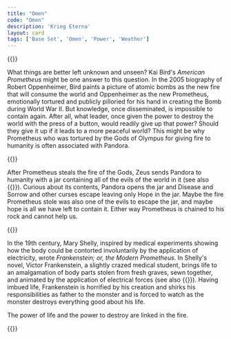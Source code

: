 ```yaml
---
title: "Omen"
code: "Omen"
description: 'Krieg Eterna'
layout: card
tags: ['Base Set', 'Omen', 'Power', 'Weather']
---
```

{{<card-detail-page code="Omen" artwork="The Torture of Prometheus by Salvator Rosa (1648)" >}}
<p>
What things are better left unknown and unseen? Kai Bird's <i>American Prometheus</i> might be one answer to this question. In the 2005 biography of Robert Oppenheimer, Bird paints a picture of atomic bombs as the new fire that will consume the world and Oppenheimer as the new Prometheus, emotionally tortured and publicly pilloried for his hand in creating the Bomb during World War II. But knowledge, once disseminated, is impossible to contain again. After all, what leader, once given the power to destroy the world with the press of a button, would readily give up that power? Should they give it up if it leads to a more peaceful world? This might be why Prometheus who was tortured by the Gods of Olympus for giving fire to humanity is often associated with Pandora.
</p>
{{<card-detail-image file="vulcan.jpg" caption="Prometheus Being Chained by Vulcan by Dirck van Baburen (1623)">}}
<p>
 After Prometheus steals the fire of the Gods, Zeus sends Pandora to humanity with a jar containing all of the evils of the world in it (see also {{<cardlink name="Famine">}}). Curious about its contents, Pandora opens the jar and Disease and Sorrow and other curses escape leaving only Hope in the jar. Maybe the fire Prometheus stole was also one of the evils to escape the jar, and maybe hope is all we have left to contain it. Either way Prometheus is chained to his rock and cannot help us.
</p>
{{<card-detail-image file="pandora.jpg" caption="Pandora by John William Waterhouse  (1896)">}}
<p>
In the 19th century, Mary Shelly, inspired by medical experiments showing how the body could be contorted involuntarily by the application of electricity, wrote <i> Frankenstein; or, the Modern Prometheus</i>. In Shelly's novel, Victor Frankenstein, a slightly crazed medical student, brings life to an amalgamation of body parts stolen from fresh graves, sewn together, and animated by the application of electrical forces (see also {{<cardlink name="Officer" code="officer2">}}). Having imbued life, Frankenstein is horrified by his creation and shirks his responsibilities as father to the monster and is forced to watch as the monster destroys everything good about his life.
</p> 
<p>
The power of life and the power to destroy are linked in the fire.
</p>
{{</card-detail-page>}}